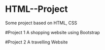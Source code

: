 # HTML--Project
Some project based on HTML, CSS

#Project 1
 A shopping website using Bootstrap 

#Project 2
A travelling Website
